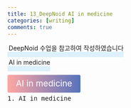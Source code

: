 ```yaml
---
title: 13_DeepNoid AI in medicine
categories: [writing] 
comments: true
---
```

<p><span style="border-bottom: 12px solid #dcf1fb; padding: 0 0 0 0.2em;">DeepNoid 수업을 참고하여 작성하였습니다</span></p>
<p><span style="border-bottom: 12px solid #dcf1fb; padding: 0 0 0 0.2em;">AI in medicine</span></p>

<html lang="en">
<head>
    <meta charset="UTF-8">
    <title>정의</title>
</head>
<body>

<pre>
</pre>

<p><span style="background: linear-gradient(to right, #ffa7a3, #5673bd); padding: 0.43em 1em; font-size: 19px; border-radius: 3px; color: #ffffff;">AI in medicine</span></p>

<pre>
1. AI in medicine



</pre>
</body>
</html>
